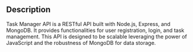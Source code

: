 ## Description
Task Manager API is a RESTful API built with Node.js, Express, and MongoDB. It provides functionalities for user registration, login, and task management. This API is designed to be scalable leveraging the power of JavaScript and the robustness of MongoDB for data storage.

